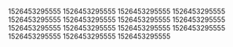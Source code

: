 1526453295555
1526453295555
1526453295555
1526453295555
1526453295555
1526453295555
1526453295555
1526453295555
1526453295555
1526453295555
1526453295555
1526453295555
1526453295555
1526453295555
1526453295555